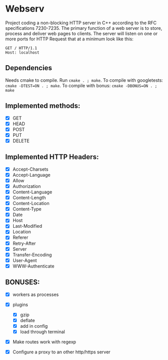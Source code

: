 # Webserv

Project coding a non-blocking HTTP server in C++ according to the RFC specifications 7230-7235. The primary function of a web server is to store, process and deliver web pages to clients. The server will listen on one or more ports for HTTP Request that at a minimum look like this:

```
GET / HTTP/1.1
Host: localhost
```
## Dependencies
Needs cmake to compile. Run `cmake . ; make`. 
To compile with googletests: `cmake -DTEST=ON . ; make`. 
To compile with bonus: `cmake -DBONUS=ON . ; make`

## Implemented methods:
- [x] GET
- [x] HEAD
- [x] POST
- [x] PUT
- [x] DELETE

## Implemented HTTP Headers:
- [x] Accept-Charsets
- [x] Accept-Language
- [x] Allow
- [x] Authorization
- [x] Content-Language
- [x] Content-Length
- [x] Content-Location
- [x] Content-Type
- [x] Date
- [x] Host
- [x] Last-Modified
- [x] Location
- [x] Referer
- [x] Retry-After
- [x] Server
- [x] Transfer-Encoding
- [x] User-Agent
- [x] WWW-Authenticate

## BONUSES:

- [x] workers as processes
- [x] plugins
  - [x] gzip
  - [x] deflate
  - [x] add in config
  - [x] load through terminal
- [x] Make routes work with regexp
- [x] Configure a proxy to an other http/https server

